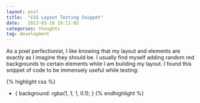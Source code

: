 ```yaml
---
layout: post
title:  "CSS Layout Testing Snippet"
date:   2013-03-16 19:11:02
categories: thoughts
tag: development
---
```


As a pixel perfectionist, I like knowing that my layout and elements are exactly as I imagine they should be. I usually find myself adding random red backgrounds to certain elements while I am building my layout. I found this snippet of code to be immensely useful while testing:

{% highlight css %}
* { background: rgba(1, 1, 1, 0.1); }
{% endhighlight %}
